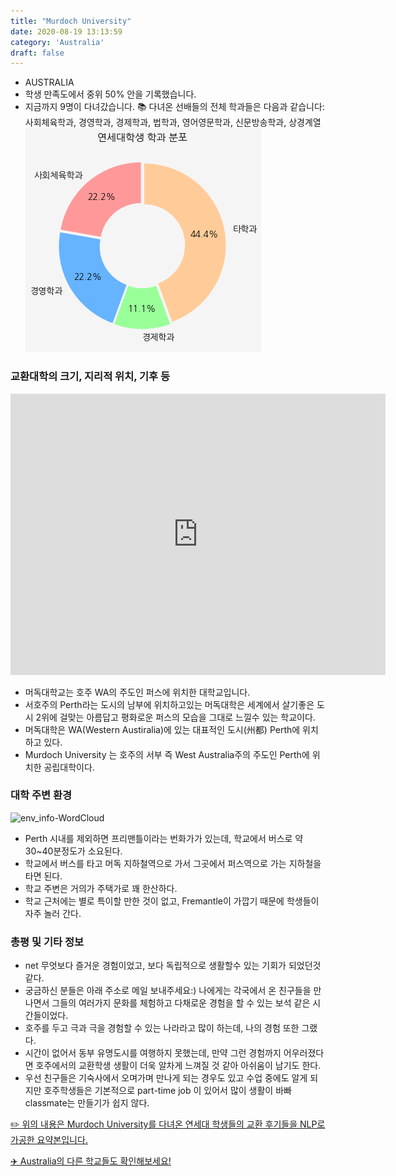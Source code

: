 ```yaml
---
title: "Murdoch University"
date: 2020-08-19 13:13:59
category: 'Australia'
draft: false
---
```



* AUSTRALIA
* 학생 만족도에서 중위 50% 안을 기록했습니다.
* 지금까지 9명이 다녀갔습니다. 
📚 다녀온 선배들의 전체 학과들은 다음과 같습니다: 사회체육학과, 경영학과, 경제학과, 법학과, 영어영문학과, 신문방송학과, 상경계열
![department-info](../plots/AU000008.png)
### 교환대학의 크기, 지리적 위치, 기후 등
<iframe
width="600"
height="450"
frameborder="0" style="border:0"
src="https://www.google.com/maps/embed/v1/place?key=AIzaSyC9e1AME-pVmWC4hBpFdu5S4dKzyepa3HQ&q=Murdoch+University&center=-32.071,115.825&zoom=14" allowfullscreen>
</iframe>

* 머독대학교는 호주 WA의 주도인 퍼스에 위치한 대학교입니다.
* 서호주의 Perth라는 도시의 남부에 위치하고있는 머독대학은 세계에서 살기좋은 도시 2위에 걸맞는 아름답고 평화로운 퍼스의 모습을 그대로 느낄수 있는 학교이다.
* 머독대학은 WA(Western Austiralia)에 있는 대표적인 도시(州都) Perth에 위치하고 있다.
* Murdoch University 는 호주의 서부 즉 West Australia주의 주도인 Perth에 위치한 공립대학이다.


### 대학 주변 환경

![env_info-WordCloud](../univ_wordclouds_okt/env_info/AU000008_env_info_okt.png)

* Perth 시내를 제외하면 프리맨틀이라는 번화가가 있는데, 학교에서 버스로 약 30~40분정도가 소요된다.
* 학교에서 버스를 타고 머독 지하철역으로 가서 그곳에서 퍼스역으로 가는 지하철을 타면 된다.
* 학교 주변은 거의가 주택가로 꽤 한산하다.
* 학교 근처에는 별로 특이할 만한 것이 없고, Fremantle이 가깝기 때문에 학생들이 자주 놀러 간다.


### 총평 및 기타 정보 
* net 무엇보다 즐거운 경험이었고, 보다 독립적으로 생활할수 있는 기회가 되었던것 같다.
* 궁금하신 분들은 아래 주소로 메일 보내주세요:) 나에게는 각국에서 온 친구들을 만나면서 그들의 여러가지 문화를 체험하고 다채로운 경험을 할 수 있는 보석 같은 시간들이었다.
* 호주를 두고 극과 극을 경험할 수 있는 나라라고 많이 하는데, 나의 경험 또한 그랬다.
* 시간이 없어서 동부 유명도시를 여행하지 못했는데, 만약 그런 경험까지 어우러졌다면 호주에서의 교환학생 생활이 더욱 알차게 느껴질 것 같아 아쉬움이 남기도 한다.
* 우선 친구들은 기숙사에서 오며가며 만나게 되는 경우도 있고 수업 중에도 알게 되지만 호주학생들은 기본적으로 part-time job 이 있어서 많이 생활이 바빠 classmate는 만들기가 쉽지 않다.


[✏️ 위의 내용은 Murdoch University를 다녀온 연세대 학생들의 교환 후기들을 NLP로 가공한 요약본입니다.](http://oia.yonsei.ac.kr/partner/expReport.asp?ucode=AU000008&bgbn=A)

[✈️ Australia의 다른 학교들도 확인해보세요!](https://yonsei-exchange.netlify.app/?category=Australia)
